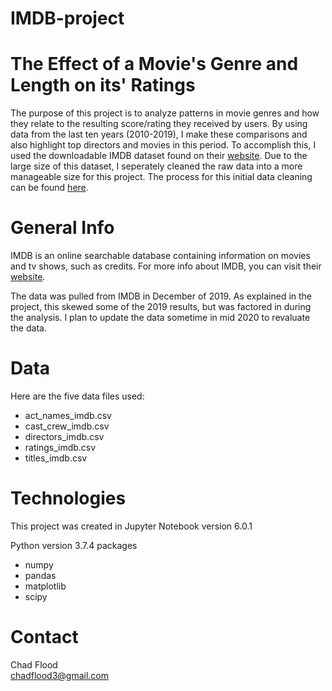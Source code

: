 # IMDB-project


# The Effect of a Movie's Genre and Length on its' Ratings

The purpose of this project is to analyze patterns in movie genres and how they relate to the resulting score/rating they received by users. By using data from the last ten years (2010-2019), I make these comparisons and also highlight top directors and movies in this period. To accomplish this, I used the downloadable IMDB dataset found on their [website](https://www.imdb.com/interfaces/). Due to the large size of this dataset, I seperately cleaned the raw data into a more manageable size for this project. The process for this initial data cleaning can be found [here](https://drive.google.com/open?id=1zJK4rymFNVZYmNoM2xfn_U6AR5qYQSZs). 

# General Info

IMDB is an online searchable database containing information on movies and tv shows, such as credits. For more info about IMDB, you can visit their [website](https://help.imdb.com/article/imdb/general-information/what-is-imdb/G836CY29Z4SGNMK5?ref_=helpsect_cons_1_1#).

The data was pulled from IMDB in December of 2019. As explained in the project, this skewed some of the 2019 results, but was factored in during the analysis. I plan to update the data sometime in mid 2020 to revaluate the data.

# Data

Here are the five data files used:
- act_names_imdb.csv	
- cast_crew_imdb.csv
- directors_imdb.csv	
- ratings_imdb.csv	
- titles_imdb.csv


# Technologies

This project was created in Jupyter Notebook version 6.0.1

Python version 3.7.4
packages
- numpy 
- pandas
- matplotlib
- scipy

# Contact

Chad Flood  
<chadflood3@gmail.com> 

